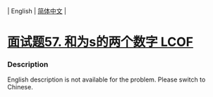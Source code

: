 | English | [简体中文](README.md) |

# [面试题57. 和为s的两个数字 LCOF](https://leetcode-cn.com/problems/he-wei-sde-liang-ge-shu-zi-lcof)
 ### Description
<p>English description is not available for the problem. Please switch to Chinese.</p>

